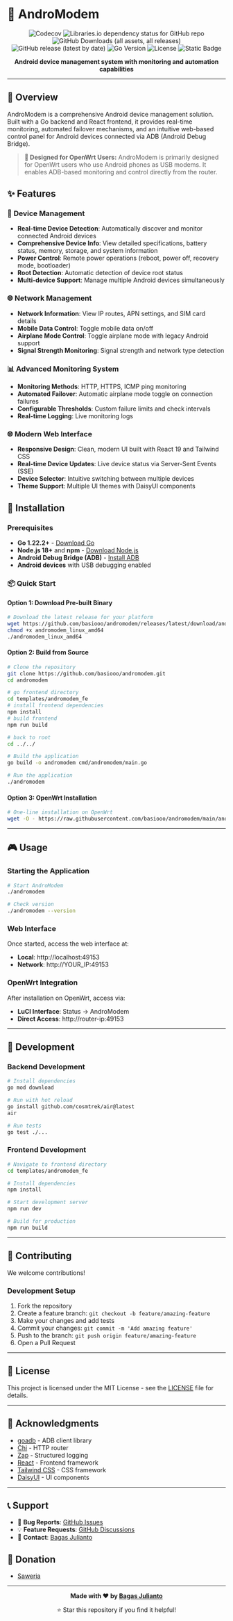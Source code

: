# 🚀 AndroModem

<div align="center">

![Codecov](https://codecov.io/gh/basiooo/andromodem/branch/main/graph/badge.svg)
![Libraries.io dependency status for GitHub repo](https://img.shields.io/librariesio/github/basiooo/andromodem)
![GitHub Downloads (all assets, all releases)](https://img.shields.io/github/downloads/basiooo/andromodem/total)
![GitHub release (latest by date)](https://img.shields.io/github/v/release/basiooo/andromodem)
![Go Version](https://img.shields.io/github/go-mod/go-version/basiooo/andromodem)
![License](https://img.shields.io/github/license/basiooo/andromodem)
![Static Badge](https://img.shields.io/badge/saweria-donation?style=for-the-badge&color=%23faae2b&link=https%3A%2F%2Fsaweria.co%2Fbasiooo)

**Android device management system with monitoring and automation capabilities**

</div>

---

## 📖 Overview
AndroModem is a comprehensive Android device management solution. Built with a Go backend and React frontend, it provides real-time monitoring, automated failover mechanisms, and an intuitive web-based control panel for Android devices connected via ADB (Android Debug Bridge).

> **🛜 Designed for OpenWrt Users:**
AndroModem is primarily designed for OpenWrt users who use Android phones as USB modems. It enables ADB-based monitoring and control directly from the router.



## ✨ Features

### 🔧 **Device Management**
- **Real-time Device Detection**: Automatically discover and monitor connected Android devices
- **Comprehensive Device Info**: View detailed specifications, battery status, memory, storage, and system information
- **Power Control**: Remote power operations (reboot, power off, recovery mode, bootloader)
- **Root Detection**: Automatic detection of device root status
- **Multi-device Support**: Manage multiple Android devices simultaneously

### 🌐 **Network Management**
- **Network Information**: View IP routes, APN settings, and SIM card details
- **Mobile Data Control**: Toggle mobile data on/off
- **Airplane Mode Control**: Toggle airplane mode with legacy Android support
- **Signal Strength Monitoring**: Signal strength and network type detection

### 📊 **Advanced Monitoring System**
- **Monitoring Methods**: HTTP, HTTPS, ICMP ping monitoring
- **Automated Failover**: Automatic airplane mode toggle on connection failures
- **Configurable Thresholds**: Custom failure limits and check intervals
- **Real-time Logging**: Live monitoring logs

### 🌐 **Modern Web Interface**
- **Responsive Design**: Clean, modern UI built with React 19 and Tailwind CSS
- **Real-time Device Updates**: Live device status via Server-Sent Events (SSE)
- **Device Selector**: Intuitive switching between multiple devices
- **Theme Support**: Multiple UI themes with DaisyUI components


## 🚀 Installation

### Prerequisites
- **Go 1.22.2+** - [Download Go](https://golang.org/dl/)
- **Node.js 18+** and **npm** - [Download Node.js](https://nodejs.org/)
- **Android Debug Bridge (ADB)** - [Install ADB](https://developer.android.com/studio/command-line/adb)
- **Android devices** with USB debugging enabled

### 📦 Quick Start

#### Option 1: Download Pre-built Binary
```bash
# Download the latest release for your platform
wget https://github.com/basiooo/andromodem/releases/latest/download/andromodem_linux_amd64
chmod +x andromodem_linux_amd64
./andromodem_linux_amd64
```

#### Option 2: Build from Source
```bash
# Clone the repository
git clone https://github.com/basiooo/andromodem.git
cd andromodem

# go frontend directory
cd templates/andromodem_fe
# install frontend dependencies
npm install
# build frontend
npm run build

# back to root
cd ../../

# Build the application
go build -o andromodem cmd/andromodem/main.go

# Run the application
./andromodem
```

#### Option 3: OpenWrt Installation
```bash
# One-line installation on OpenWrt
wget -O - https://raw.githubusercontent.com/basiooo/andromodem/main/andromodem_openwrt.sh | sh -s install
```

---

## 🎮 Usage

### Starting the Application
```bash
# Start AndroModem
./andromodem

# Check version
./andromodem --version
```

### Web Interface
Once started, access the web interface at:
- **Local**: http://localhost:49153
- **Network**: http://YOUR_IP:49153

### OpenWrt Integration
After installation on OpenWrt, access via:
- **LuCI Interface**: Status → AndroModem
- **Direct Access**: http://router-ip:49153

---

## 🔧 Development

### Backend Development
```bash
# Install dependencies
go mod download

# Run with hot reload
go install github.com/cosmtrek/air@latest
air

# Run tests
go test ./...
```

### Frontend Development
```bash
# Navigate to frontend directory
cd templates/andromodem_fe

# Install dependencies
npm install

# Start development server
npm run dev

# Build for production
npm run build
```

---

## 🤝 Contributing

We welcome contributions!

### Development Setup
1. Fork the repository
2. Create a feature branch: `git checkout -b feature/amazing-feature`
3. Make your changes and add tests
4. Commit your changes: `git commit -m 'Add amazing feature'`
5. Push to the branch: `git push origin feature/amazing-feature`
6. Open a Pull Request

---

## 📄 License

This project is licensed under the MIT License - see the [LICENSE](LICENSE) file for details.

---

## 🙏 Acknowledgments

- [goadb](https://github.com/basiooo/goadb) - ADB client library
- [Chi](https://github.com/go-chi/chi) - HTTP router
- [Zap](https://github.com/uber-go/zap) - Structured logging
- [React](https://reactjs.org/) - Frontend framework
- [Tailwind CSS](https://tailwindcss.com/) - CSS framework
- [DaisyUI](https://daisyui.com/) - UI components

---

## 📞 Support

- 🐛 **Bug Reports**: [GitHub Issues](https://github.com/basiooo/andromodem/issues)
- 💡 **Feature Requests**: [GitHub Discussions](https://github.com/basiooo/andromodem/discussions)
- 📧 **Contact**: [Bagas Julianto](https://github.com/basiooo)

## 💸 Donation

- [Saweria](https://saweria.co/basiooo)

---

<div align="center">

**Made with ❤️ by [Bagas Julianto](https://github.com/basiooo)**

⭐ Star this repository if you find it helpful!

</div>
        

